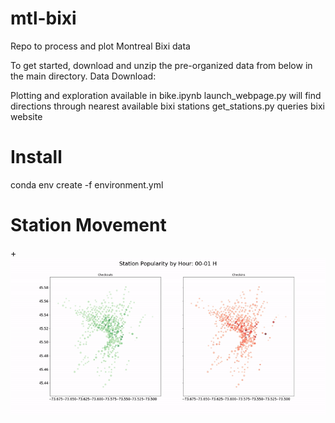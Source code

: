 # mtl-bixi
Repo to process and plot Montreal Bixi data

To get started, download and unzip the pre-organized data from below in the main directory.
Data Download:

Plotting and exploration available in bike.ipynb
launch_webpage.py will find directions through nearest available bixi stations
get_stations.py queries bixi website

# Install
conda env create -f environment.yml

# Station Movement
+![Screenshot](plots/station_popularity.gif)

